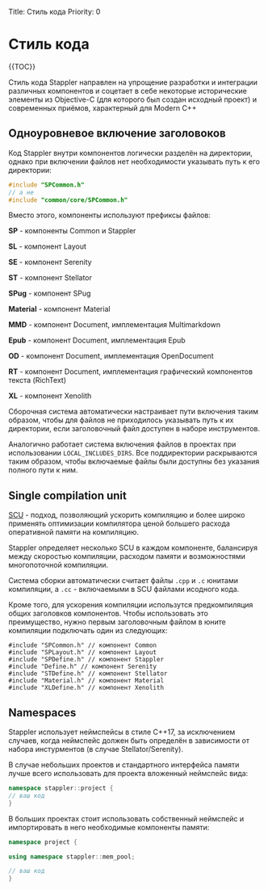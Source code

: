 Title: Стиль кода
Priority: 0
# Стиль кода

{{TOC}}

Стиль кода Stappler направлен на упрощение разработки и интеграции различных компонентов и соцетает в себе некоторые исторические элементы из Objective-С (для которого был создан исходный проект) и современных приёмов, характерный для Modern C++

## Одноуровневое включение заголовоков
Код Stappler внутри компонентов логически разделён на директории, однако при включении файлов нет необходимости указывать путь к его директории:
```cpp
#include "SPCommon.h"
// а не
#include "common/core/SPCommon.h"
```
Вместо этого, компоненты используют префиксы файлов:

**SP** - компоненты Common и Stappler

**SL** - компонент Layout

**SE** - компонент Serenity

**ST** - компонент Stellator

**SPug** - компонент SPug

**Material** - компонент Material

**MMD** - компонент Document, имплементация Multimarkdown

**Epub** - компонент Document, имплементация Epub

**OD** - компонент Document, имплементация OpenDocument

**RT** - компонент Document, имплементация графический компонентов текста (RichText)

**XL** - компонент Xenolith

Сборочная система автоматически настраивает пути включения таким образом, чтобы для файлов не приходилось указывать путь к их директории, если заголовочный файл доступен в наборе инструментов.

Аналогично работает система включения файлов в проектах при использовании `LOCAL_INCLUDES_DIRS`. Все поддиректории раскрываются таким образом, чтобы включаемые файлы были доступны без указания полного пути к ним.

## Single compilation unit
[SCU](https://en.wikipedia.org/wiki/Single_Compilation_Unit) - подход, позволяющий ускорить компиляцию и более широко применять оптимизации компилятора ценой большего расхода оперативной памяти на компиляцию.

Stappler определяет несколько SCU в каждом компоненте, балансируя между скоростью компиляции, расходом памяти и возможностями многопоточной компиляции.

Система сборки автоматически считает файлы `.cpp` и `.c` юнитами компиляции, а `.cc` - включаемыми в SCU файлами исодного кода.

Кроме того, для ускорения компиляции использутся предкомпиляция общих заголовков компонентов. Чтобы использовать это преимущество, нужно первым заголовочным файлом в юните компиляции подключать один из следующих:

```
#include "SPCommon.h" // компонент Common
#include "SPLayout.h" // компонент Layout
#include "SPDefine.h" // компонент Stappler
#include "Define.h" // компонент Serenity
#include "STDefine.h" // компонент Stellator
#include "Material.h" // компонент Material
#include "XLDefine.h" // компонент Xenolith
```

## Namespaces
Stappler использует неймспейсы в стиле C++17, за исключением случаев, когда неймспейс должен быть определён в зависимости от набора инстурментов (в случае Stellator/Serenity).

В случае небольших проектов и стандартного интерфейса памяти лучше всего использовать для проекта вложенный неймспейс вида:
```cpp
namespace stappler::project {
// ваш код
}
```

В больших проектах стоит использовать собственный неймспейс и импортировать в него необходимые компоненты памяти:
```cpp
namespace project {

using namespace stappler::mem_pool;

// ваш код
}
```
